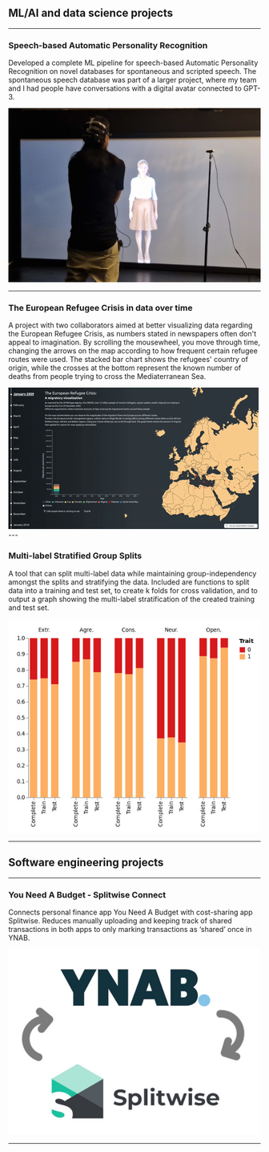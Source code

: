 ## ML/AI and data science projects

---

### Speech-based Automatic Personality Recognition

Developed a complete ML pipeline for speech-based Automatic Personality Recognition on novel databases for spontaneous and scripted speech. The spontaneous speech database was part of a larger project, where my team and I had people have conversations with a digital avatar connected to GPT-3.

<img src="images/experiment_crop.jpg?raw=true"/>

---

### The European Refugee Crisis in data over time

A project with two collaborators aimed at better visualizing data regarding the European Refugee Crisis, as numbers stated in newspapers often don't appeal to imagination. By scrolling the mousewheel, you move through time, changing the arrows on the map according to how frequent certain refugee routes were used. The stacked bar chart shows the refugees' country of origin, while the crosses at the bottom represent the known number of deaths from people trying to cross the Mediaterranean Sea.

<img src="images/european-refugee-crisis.gif?raw=true"/>
---

### Multi-label Stratified Group Splits

A tool that can split multi-label data while maintaining group-independency amongst the splits and stratifying the data. Included are functions to split data into a training and test set, to create k folds for cross validation, and to output a graph showing the multi-label stratification of the created training and test set.

<img src="images/multilabel-stratified-group-split.jpg?raw=true"/>

---

## Software engineering projects

---

### You Need A Budget - Splitwise Connect

Connects personal finance app You Need A Budget with cost-sharing app Splitwise. 
Reduces manually uploading and keeping track of shared transactions in both apps to only marking transactions as ‘shared’ once in YNAB.

<img src="images/ynab-splitwise.jpg?raw=true"/>

---




